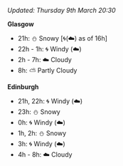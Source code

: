 *Updated: Thursday 9th March 20:30*

**Glasgow**

* 21h: :snowman: Snowy [:cyclone:(:cloud:) as of 16h]
* 22h - 1h: :cyclone: Windy (:cloud:)
* 2h - 7h: :cloud: Cloudy
* 8h: :partly_sunny: Partly Cloudy

**Edinburgh**

* 21h, 22h: :cyclone: Windy (:cloud:)
* 23h: :snowman: Snowy
* 0h: :cyclone: Windy (:cloud:)
* 1h, 2h: :snowman: Snowy
* 3h: :cyclone: Windy (:cloud:)
* 4h - 8h: :cloud: Cloudy
